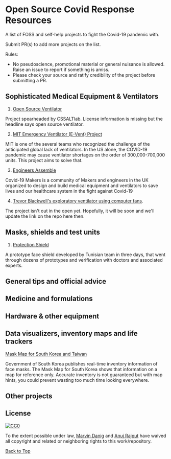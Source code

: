 # Open Source Covid Response Resources

A list  of FOSS and self-help projects to fight the Covid-19 pandemic with. 

Submit PR(s) to add more projects on the list. 

Rules: 

- No pseudoscience, promotional material or general nuisance is allowed. Raise an issue to report if something is amiss. 
- Please check your source and ratify credibility of the project before submitting a PR. 


## Sophisticated Medical Equipment & Ventilators

1. [Open Source Ventilator](https://github.com/CSSALTlab/Open_Source_Ventilator)

Project spearheaded by CSSALTlab. License information is missing but the headline says open source ventilator. 


2. [MIT Emergency Ventilator (E-Vent) Project](https://e-vent.mit.edu/)

MIT is one of the several teams who recognized the challenge of the anticipated global lack of ventilators. In the US alone, the COVID-19 pandemic may cause ventilator shortages on the order of 300,000-700,000 units. This project aims to solve that.

3. [Engineers Assemble](https://engineersassemble.tribe.so)

Covid-19 Makers is a community of Makers and engineers in the UK organized to design and build medical equipment and ventilators to save lives and our healthcare system in the fight against Covid-19

4. [Trevor Blackwell's exploratory ventilator using computer fans](https://twitter.com/tlbtlbtlb/status/1242615050990280704).

The project isn't out in the open yet. Hopefully, it will be soon and we'll update the link on the repo here then.


## Masks, shields and test units

1. [Protection Shield](https://github.com/FAB619/Protection-Mask--COVID-19)

A prototype face shield developed by Tunisian team in three days, that went through dozens of prototypes and verification with doctors and associated experts.





## General tips and official advice




## Medicine and formulations



## Hardware & other equipment



## Data visualizers, inventory maps and life trackers

[Mask Map for South Korea and Taiwan](https://github.com/kiang/covid19-kr-masks)

Government of South Korea publishes real-time inventory information of face masks. The Mask Map for South Korea shows that information on a map for reference only. Accurate inventory is not guaranteed but with map hints, you could prevent wasting too much time looking everywhere.



## Other projects




## License

[![CC0](https://i.creativecommons.org/p/zero/1.0/88x31.png)](http://creativecommons.org/publicdomain/zero/1.0/)

To the extent possible under law, [Marvin Danig](http://bubblin.io/) and [Anuj Rajput](https://bubblin.io/anuj-anuj-rajput) have waived all copyright and related or neighboring rights to this work/repository.

[Back to Top](#open-source-covid-response-resources)